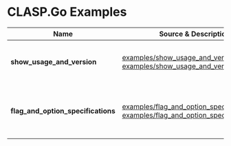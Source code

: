 # CLASP.Go Examples

|Name|Source & Description|Summary|
|---|---|---|
|**show_usage_and_version**|[examples/show_usage_and_version.go](/examples/show_usage_and_version.go)<br/>[examples/show_usage_and_version.md](/examples/show_usage_and_version.md)|Simple example supporting `--help` and `--version`|
|**flag_and_option_specifications**|[examples/flag_and_option_specifications.go](/examples/flag_and_option_specifications.go)<br/>[examples/flag_and_option_specifications.md](/examples/flag_and_option_specifications.md)|Example illustrating various kinds of *flag* and *option* specifications|

